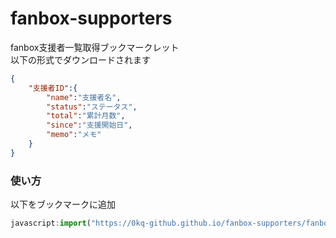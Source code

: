 # fanbox-supporters
fanbox支援者一覧取得ブックマークレット  
以下の形式でダウンロードされます  
```json
{
    "支援者ID":{
        "name":"支援者名",
        "status":"ステータス",
        "total":"累計月数",
        "since":"支援開始日",
        "memo":"メモ"
    }
}
```

### 使い方
以下をブックマークに追加  
```javascript
javascript:import("https://0kq-github.github.io/fanbox-supporters/fanbox-supporters.js").then(m=>{m.main()}).catch(e=>alert(`エラー (${e})`));
```
